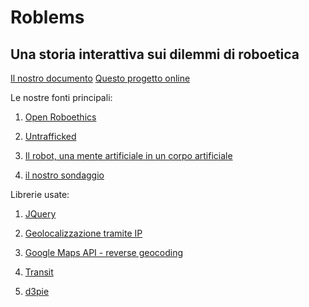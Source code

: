 # Roblems
## Una storia interattiva sui dilemmi di roboetica

[Il nostro documento](https://docs.google.com/document/d/1db1fxQ87VuaoGqahuS-Xp41Zukfy_B-QNmQ-Ao0APco/edit?usp=sharing)
[Questo progetto online](https://f58cba66.ngrok.io/roblems)

Le nostre fonti principali:
1. [Open Roboethics](http://www.openroboethics.org/tag/dilemma/)

2. [Untrafficked](http://bharatyatra.online/untrafficked/)

3. [Il robot, una mente artificiale in un corpo artificiale](https://www.scienzainrete.it/contenuto/articolo/Il-robot-una-mente-artificiale-un-corpo-artificiale)

4. [il nostro sondaggio](https://docs.google.com/forms/d/e/1FAIpQLSe22Y7tFkL20Nl_w9C5oPhhf6G9jHPCLENXxxRGriyaRdpVFQ/viewanalytics)


Librerie usate:
1. [JQuery](http://api.jquery.com/)

2. [Geolocalizzazione tramite IP](https://ipinfo.io/)

3. [Google Maps API - reverse geocoding](https://developers.google.com/maps/documentation/javascript/geocoding#ReverseGeocoding)

4. [Transit](http://ricostacruz.com/jquery.transit/)

5. [d3pie](http://d3pie.org/)
